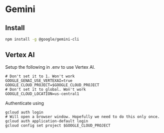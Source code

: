# Gemini

## Install

```sh
npm install -g @google/gemini-cli
```

## Vertex AI

Setup the following in .env to use Vertex AI. 

```
# Don't set it to 1. Won't work
GOOGLE_GENAI_USE_VERTEXAI=true
GOOGLE_CLOUD_PROJECT=$GOOGLE_CLOUD_PROJECT
# Don't set it to global. Won't work
GOOGLE_CLOUD_LOCATION=us-central1
```

Authenticate using

```
gcloud auth login
# Will open a browser window. Hopefully we need to do this only once.
gcloud auth application-default login
gcloud config set project $GOOGLE_CLOUD_PROJECT
```
